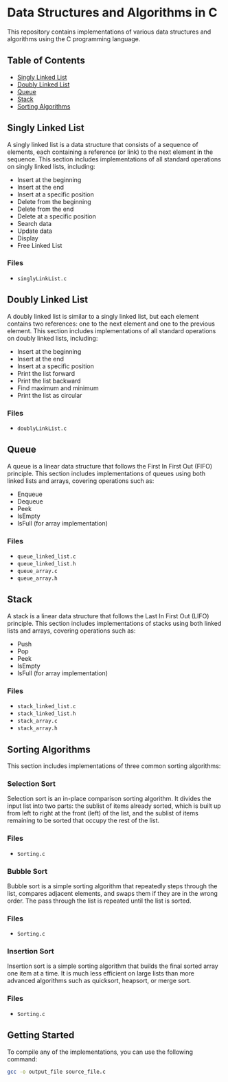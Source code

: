 # Data Structures and Algorithms in C

This repository contains implementations of various data structures and algorithms using the C programming language.

## Table of Contents

- [Singly Linked List](#singly-linked-list)
- [Doubly Linked List](#doubly-linked-list)
- [Queue](#queue)
- [Stack](#stack)
- [Sorting Algorithms](#sorting-algorithms)

## Singly Linked List

A singly linked list is a data structure that consists of a sequence of elements, each containing a reference (or link) to the next element in the sequence. This section includes implementations of all standard operations on singly linked lists, including:

- Insert at the beginning
- Insert at the end
- Insert at a specific position
- Delete from the beginning
- Delete from the end
- Delete at a specific position
- Search data
- Update data
- Display
- Free Linked List

### Files

- `singlyLinkList.c`

## Doubly Linked List

A doubly linked list is similar to a singly linked list, but each element contains two references: one to the next element and one to the previous element. This section includes implementations of all standard operations on doubly linked lists, including:

- Insert at the beginning
- Insert at the end
- Insert at a specific position
- Print the list forward
- Print the list backward
- Find maximum and minimum
- Print the list as circular

### Files

- `doublyLinkList.c`

## Queue

A queue is a linear data structure that follows the First In First Out (FIFO) principle. This section includes implementations of queues using both linked lists and arrays, covering operations such as:

- Enqueue
- Dequeue
- Peek
- IsEmpty
- IsFull (for array implementation)

### Files

- `queue_linked_list.c`
- `queue_linked_list.h`
- `queue_array.c`
- `queue_array.h`

## Stack

A stack is a linear data structure that follows the Last In First Out (LIFO) principle. This section includes implementations of stacks using both linked lists and arrays, covering operations such as:

- Push
- Pop
- Peek
- IsEmpty
- IsFull (for array implementation)

### Files

- `stack_linked_list.c`
- `stack_linked_list.h`
- `stack_array.c`
- `stack_array.h`

## Sorting Algorithms

This section includes implementations of three common sorting algorithms:

### Selection Sort

Selection sort is an in-place comparison sorting algorithm. It divides the input list into two parts: the sublist of items already sorted, which is built up from left to right at the front (left) of the list, and the sublist of items remaining to be sorted that occupy the rest of the list.

### Files

- `Sorting.c`

### Bubble Sort

Bubble sort is a simple sorting algorithm that repeatedly steps through the list, compares adjacent elements, and swaps them if they are in the wrong order. The pass through the list is repeated until the list is sorted.

### Files

- `Sorting.c`

### Insertion Sort

Insertion sort is a simple sorting algorithm that builds the final sorted array one item at a time. It is much less efficient on large lists than more advanced algorithms such as quicksort, heapsort, or merge sort.

### Files

- `Sorting.c`


## Getting Started

To compile any of the implementations, you can use the following command:

```sh
gcc -o output_file source_file.c
```
